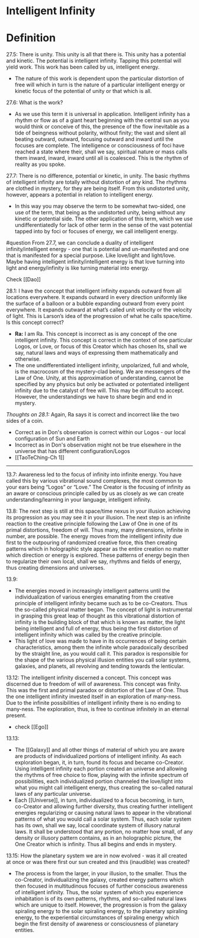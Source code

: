 # Intelligent Infinity
# Definition
27.5: There is unity. This unity is all that there is. This unity has a potential and kinetic. The potential is intelligent infinity. Tapping this potential will yield work. This work has been called by us, intelligent energy.
- The nature of this work is dependent upon the particular distortion of free will which in turn is the nature of a particular intelligent energy or kinetic focus of the potential of unity or that which is all.

27.6: What is the work?
- As we use this term it is universal in application. Intelligent infinity has a rhythm or flow as of a giant heart beginning with the central sun as you would think or conceive of this, the presence of the flow inevitable as a tide of beingness without polarity, without finity; the vast and silent all beating outward, outward, focusing outward and inward until the focuses are complete. The intelligence or consciousness of foci have reached a state where their, shall we say, spiritual nature or mass calls them inward, inward, inward until all is coalesced. This is the rhythm of reality as you spoke.

27.7: There is no difference, potential or kinetic, in unity. The basic rhythms of intelligent infinity are totally without distortion of any kind. The rhythms are clothed in mystery, for they are being itself. From this undistorted unity, however, appears a potential in relation to intelligent energy.  
- In this way you may observe the term to be somewhat two-sided, one use of the term, that being as the undistorted unity, being without any kinetic or potential side. The other application of this term, which we use undifferentiatedly for lack of other term in the sense of the vast potential tapped into by foci or focuses of energy, we call intelligent energy.

#question From 27.7, we can conclude a duality of intelligent infinity/intelligent energy - one that is potential and un-manifested and one that is manifested for a special purpose. Like love/light and light/love. Maybe having intelligent infinity/intelligent energy is that love turning into light and energy/infinity is like turning material into energy. 

Check [[Dao]]

28.1: I have the concept that intelligent infinity expands outward from all locations everywhere. It expands outward in every direction uniformly like the surface of a balloon or a bubble expanding outward from every point everywhere. It expands outward at what’s called unit velocity or the velocity of light. This is Larson’s idea of the progression of what he calls space/time. Is this concept correct?
- **Ra:** I am Ra. This concept is incorrect as is any concept of the one intelligent infinity. This concept is correct in the context of one particular Logos, or Love, or focus of this Creator which has chosen Its, shall we say, natural laws and ways of expressing them mathematically and otherwise.
- The one undifferentiated intelligent infinity, unpolarized, full and whole, is the macrocosm of the mystery-clad being. We are messengers of the Law of One. Unity, at this approximation of understanding, cannot be specified by any physics but only be activated or potentiated intelligent infinity due to the catalyst of free will. This may be difficult to accept. However, the understandings we have to share begin and end in mystery.

*Thoughts on 28.1:* Again, Ra says it is correct and incorrect like the two sides of a coin.
- Correct as in Don's observation is correct within our Logos - our local configuration of Sun and Earth
- Incorrect as in Don's observation might not be true elsewhere in the universe that has different configuration/Logos
- [[TaoTeChing-Ch 1]]

---

13.7: Awareness led to the focus of infinity into infinite energy. You have called this by various vibrational sound complexes, the most common to your ears being “Logos” or “Love.” The Creator is the focusing of infinity as an aware or conscious principle called by us as closely as we can create understanding/learning in your language, intelligent infinity.

13.8: The next step is still at this space/time nexus in your illusion achieving its progression as you may see it in your illusion. The next step is an infinite reaction to the creative principle following the Law of One in one of its primal distortions, freedom of will. Thus many, many dimensions, infinite in number, are possible. The energy moves from the intelligent infinity due first to the outpouring of randomized creative force, this then creating patterns which in holographic style appear as the entire creation no matter which direction or energy is explored. These patterns of energy begin then to regularize their own local, shall we say, rhythms and fields of energy, thus creating dimensions and universes.

13.9:
- The energies moved in increasingly intelligent patterns until the individualization of various energies emanating from the creative principle of intelligent infinity became such as to be co-Creators. Thus the so-called physical matter began. The concept of light is instrumental in grasping this great leap of thought as this vibrational distortion of infinity is the building block of that which is known as matter, the light being intelligent and full of energy, thus being the first distortion of intelligent infinity which was called by the creative principle.
- This light of love was made to have in its occurrences of being certain characteristics, among them the infinite whole paradoxically described by the straight line, as you would call it. This paradox is responsible for the shape of the various physical illusion entities you call solar systems, galaxies, and planets, all revolving and tending towards the lenticular.

13.12: The intelligent infinity discerned a concept. This concept was discerned due to freedom of will of awareness. This concept was finity. This was the first and primal paradox or distortion of the Law of One. Thus the one intelligent infinity invested itself in an exploration of many-ness. Due to the infinite possibilities of intelligent infinity there is no ending to many-ness. The exploration, thus, is free to continue infinitely in an eternal present.
- check [[Ego]]

13.13:
- The [[Galaxy]] and all other things of material of which you are aware are products of individualized portions of intelligent infinity. As each exploration began, it, in turn, found its focus and became co-Creator. Using intelligent infinity each portion created an universe and allowing the rhythms of free choice to flow, playing with the infinite spectrum of possibilities, each individualized portion channeled the love/light into what you might call intelligent energy, thus creating the so-called natural laws of any particular universe.
- Each [[Universe]], in turn, individualized to a focus becoming, in turn, co-Creator and allowing further diversity, thus creating further intelligent energies regularizing or causing natural laws to appear in the vibrational patterns of what you would call a solar system. Thus, each solar system has its own, shall we say, local coordinate system of illusory natural laws. It shall be understood that any portion, no matter how small, of any density or illusory pattern contains, as in an holographic picture, the One Creator which is infinity. Thus all begins and ends in mystery.

13.15: How the planetary system we are in now evolved - was it all created at once or was there first our sun created and this (inaudible) was created?
- The process is from the larger, in your illusion, to the smaller. Thus the co-Creator, individualizing the galaxy, created energy patterns which then focused in multitudinous focuses of further conscious awareness of intelligent infinity. Thus, the solar system of which you experience inhabitation is of its own patterns, rhythms, and so-called natural laws which are unique to itself. However, the progression is from the galaxy spiraling energy to the solar spiraling energy, to the planetary spiraling energy, to the experiential circumstances of spiraling energy which begin the first density of awareness or consciousness of planetary entities.

